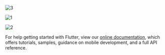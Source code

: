 ![3](https://user-images.githubusercontent.com/96062970/156944040-42f0292e-b107-4253-a824-54f72a7d14ea.png)

![1](https://user-images.githubusercontent.com/96062970/156944079-8dfe2e3d-985c-40ae-bbdd-423513db9f1f.png)

![2](https://user-images.githubusercontent.com/96062970/156944082-f9a8ea36-3892-4963-bcdf-4abb769ea466.png)




For help getting started with Flutter, view our
[online documentation](https://flutter.dev/docs), which offers tutorials,
samples, guidance on mobile development, and a full API reference.

